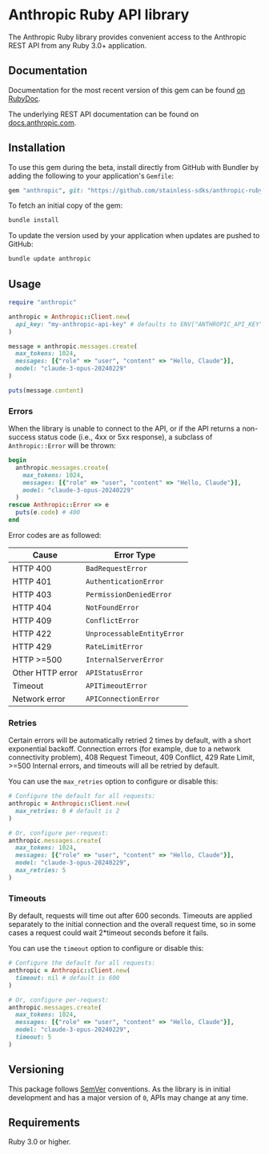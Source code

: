 # Anthropic Ruby API library

The Anthropic Ruby library provides convenient access to the Anthropic REST API from any Ruby 3.0+
application.

## Documentation

Documentation for the most recent version of this gem can be found [on RubyDoc](https://rubydoc.info/github/stainless-sdks/anthropic-ruby).

The underlying REST API documentation can be found on [docs.anthropic.com](https://docs.anthropic.com/claude/reference/).

## Installation

To use this gem during the beta, install directly from GitHub with Bundler by
adding the following to your application's `Gemfile`:

```ruby
gem "anthropic", git: "https://github.com/stainless-sdks/anthropic-ruby", branch: "main"
```

To fetch an initial copy of the gem:

```sh
bundle install
```

To update the version used by your application when updates are pushed to
GitHub:

```sh
bundle update anthropic
```

## Usage

```ruby
require "anthropic"

anthropic = Anthropic::Client.new(
  api_key: "my-anthropic-api-key" # defaults to ENV["ANTHROPIC_API_KEY"]
)

message = anthropic.messages.create(
  max_tokens: 1024,
  messages: [{"role" => "user", "content" => "Hello, Claude"}],
  model: "claude-3-opus-20240229"
)

puts(message.content)
```

### Errors

When the library is unable to connect to the API, or if the API returns a
non-success status code (i.e., 4xx or 5xx response), a subclass of
`Anthropic::Error` will be thrown:

```ruby
begin
  anthropic.messages.create(
    max_tokens: 1024,
    messages: [{"role" => "user", "content" => "Hello, Claude"}],
    model: "claude-3-opus-20240229"
  )
rescue Anthropic::Error => e
  puts(e.code) # 400
end
```

Error codes are as followed:

| Cause            | Error Type                 |
| ---------------- | -------------------------- |
| HTTP 400         | `BadRequestError`          |
| HTTP 401         | `AuthenticationError`      |
| HTTP 403         | `PermissionDeniedError`    |
| HTTP 404         | `NotFoundError`            |
| HTTP 409         | `ConflictError`            |
| HTTP 422         | `UnprocessableEntityError` |
| HTTP 429         | `RateLimitError`           |
| HTTP >=500       | `InternalServerError`      |
| Other HTTP error | `APIStatusError`           |
| Timeout          | `APITimeoutError`          |
| Network error    | `APIConnectionError`       |

### Retries

Certain errors will be automatically retried 2 times by default, with a short
exponential backoff. Connection errors (for example, due to a network
connectivity problem), 408 Request Timeout, 409 Conflict, 429 Rate Limit, >=500 Internal errors,
and timeouts will all be retried by default.

You can use the `max_retries` option to configure or disable this:

```ruby
# Configure the default for all requests:
anthropic = Anthropic::Client.new(
  max_retries: 0 # default is 2
)

# Or, configure per-request:
anthropic.messages.create(
  max_tokens: 1024,
  messages: [{"role" => "user", "content" => "Hello, Claude"}],
  model: "claude-3-opus-20240229",
  max_retries: 5
)
```

### Timeouts

By default, requests will time out after 600 seconds.
Timeouts are applied separately to the initial connection and the overall request time,
so in some cases a request could wait 2\*timeout seconds before it fails.

You can use the `timeout` option to configure or disable this:

```ruby
# Configure the default for all requests:
anthropic = Anthropic::Client.new(
  timeout: nil # default is 600
)

# Or, configure per-request:
anthropic.messages.create(
  max_tokens: 1024,
  messages: [{"role" => "user", "content" => "Hello, Claude"}],
  model: "claude-3-opus-20240229",
  timeout: 5
)
```

## Versioning

This package follows [SemVer](https://semver.org/spec/v2.0.0.html) conventions. As the
library is in initial development and has a major version of `0`, APIs may change
at any time.

## Requirements

Ruby 3.0 or higher.
